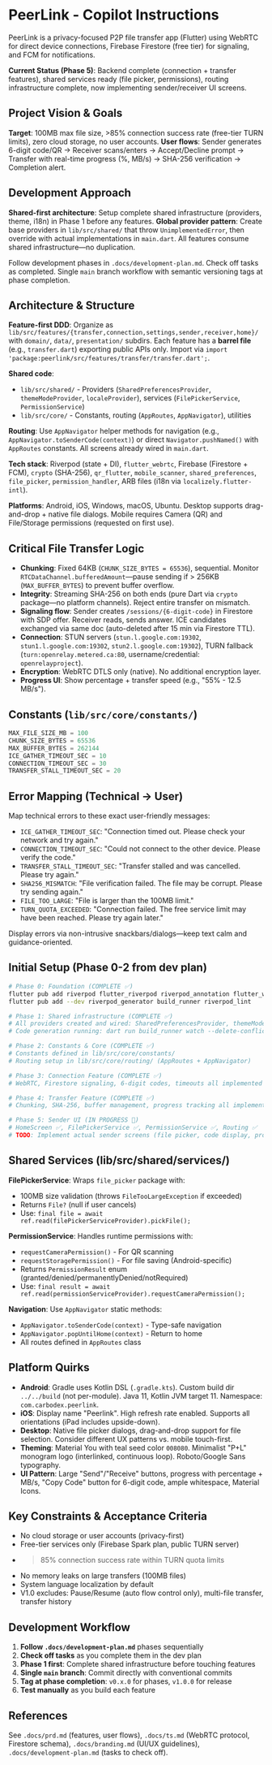 # PeerLink - Copilot Instructions

PeerLink is a privacy-focused P2P file transfer app (Flutter) using WebRTC for direct device connections, Firebase Firestore (free tier) for signaling, and FCM for notifications. 

**Current Status (Phase 5)**: Backend complete (connection + transfer features), shared services ready (file picker, permissions), routing infrastructure complete, now implementing sender/receiver UI screens.

## Project Vision & Goals

**Target**: 100MB max file size, >85% connection success rate (free-tier TURN limits), zero cloud storage, no user accounts. **User flows**: Sender generates 6-digit code/QR → Receiver scans/enters → Accept/Decline prompt → Transfer with real-time progress (%, MB/s) → SHA-256 verification → Completion alert.

## Development Approach

**Shared-first architecture**: Setup complete shared infrastructure (providers, theme, i18n) in Phase 1 before any features. **Global provider pattern**: Create base providers in `lib/src/shared/` that throw `UnimplementedError`, then override with actual implementations in `main.dart`. All features consume shared infrastructure—no duplication.

Follow development phases in `.docs/development-plan.md`. Check off tasks as completed. Single `main` branch workflow with semantic versioning tags at phase completion.

## Architecture & Structure

**Feature-first DDD**: Organize as `lib/src/features/{transfer,connection,settings,sender,receiver,home}/` with `domain/`, `data/`, `presentation/` subdirs. Each feature has a **barrel file** (e.g., `transfer.dart`) exporting public APIs only. Import via `import 'package:peerlink/src/features/transfer/transfer.dart';`. 

**Shared code**: 
- `lib/src/shared/` - Providers (`SharedPreferencesProvider`, `themeModeProvider`, `localeProvider`), services (`FilePickerService`, `PermissionService`)
- `lib/src/core/` - Constants, routing (`AppRoutes`, `AppNavigator`), utilities

**Routing**: Use `AppNavigator` helper methods for navigation (e.g., `AppNavigator.toSenderCode(context)`) or direct `Navigator.pushNamed()` with `AppRoutes` constants. All screens already wired in `main.dart`.

**Tech stack**: Riverpod (state + DI), `flutter_webrtc`, Firebase (Firestore + FCM), `crypto` (SHA-256), `qr_flutter`, `mobile_scanner`, `shared_preferences`, `file_picker`, `permission_handler`, ARB files (i18n via `localizely.flutter-intl`).

**Platforms**: Android, iOS, Windows, macOS, Ubuntu. Desktop supports drag-and-drop + native file dialogs. Mobile requires Camera (QR) and File/Storage permissions (requested on first use).

## Critical File Transfer Logic

- **Chunking**: Fixed 64KB (`CHUNK_SIZE_BYTES = 65536`), sequential. Monitor `RTCDataChannel.bufferedAmount`—pause sending if > 256KB (`MAX_BUFFER_BYTES`) to prevent buffer overflow.
- **Integrity**: Streaming SHA-256 on both ends (pure Dart via `crypto` package—no platform channels). Reject entire transfer on mismatch.
- **Signaling flow**: Sender creates `/sessions/{6-digit-code}` in Firestore with SDP offer. Receiver reads, sends answer. ICE candidates exchanged via same doc (auto-deleted after 15 min via Firestore TTL).
- **Connection**: STUN servers (`stun.l.google.com:19302`, `stun1.l.google.com:19302`, `stun2.l.google.com:19302`), TURN fallback (`turn:openrelay.metered.ca:80`, username/credential: `openrelayproject`).
- **Encryption**: WebRTC DTLS only (native). No additional encryption layer.
- **Progress UI**: Show percentage + transfer speed (e.g., "55% - 12.5 MB/s").

## Constants (`lib/src/core/constants/`)

```dart
MAX_FILE_SIZE_MB = 100
CHUNK_SIZE_BYTES = 65536
MAX_BUFFER_BYTES = 262144
ICE_GATHER_TIMEOUT_SEC = 10
CONNECTION_TIMEOUT_SEC = 30
TRANSFER_STALL_TIMEOUT_SEC = 20
```

## Error Mapping (Technical → User)

Map technical errors to these exact user-friendly messages:
- `ICE_GATHER_TIMEOUT_SEC`: "Connection timed out. Please check your network and try again."
- `CONNECTION_TIMEOUT_SEC`: "Could not connect to the other device. Please verify the code."
- `TRANSFER_STALL_TIMEOUT_SEC`: "Transfer stalled and was cancelled. Please try again."
- `SHA256_MISMATCH`: "File verification failed. The file may be corrupt. Please try sending again."
- `FILE_TOO_LARGE`: "File is larger than the 100MB limit."
- `TURN_QUOTA_EXCEEDED`: "Connection failed. The free service limit may have been reached. Please try again later."

Display errors via non-intrusive snackbars/dialogs—keep text calm and guidance-oriented.

## Initial Setup (Phase 0-2 from dev plan)

```bash
# Phase 0: Foundation (COMPLETE ✅)
flutter pub add riverpod flutter_riverpod riverpod_annotation flutter_webrtc firebase_core cloud_firestore firebase_messaging crypto qr_flutter mobile_scanner shared_preferences file_picker permission_handler
flutter pub add --dev riverpod_generator build_runner riverpod_lint

# Phase 1: Shared infrastructure (COMPLETE ✅)
# All providers created and wired: SharedPreferencesProvider, themeModeProvider, localeProvider
# Code generation running: dart run build_runner watch --delete-conflicting-outputs

# Phase 2: Constants & Core (COMPLETE ✅)
# Constants defined in lib/src/core/constants/
# Routing setup in lib/src/core/routing/ (AppRoutes + AppNavigator)

# Phase 3: Connection Feature (COMPLETE ✅)
# WebRTC, Firestore signaling, 6-digit codes, timeouts all implemented

# Phase 4: Transfer Feature (COMPLETE ✅)
# Chunking, SHA-256, buffer management, progress tracking all implemented

# Phase 5: Sender UI (IN PROGRESS 🔄)
# HomeScreen ✅, FilePickerService ✅, PermissionService ✅, Routing ✅
# TODO: Implement actual sender screens (file picker, code display, progress)
```

## Shared Services (lib/src/shared/services/)

**FilePickerService**: Wraps `file_picker` package with:
- 100MB size validation (throws `FileTooLargeException` if exceeded)
- Returns `File?` (null if user cancels)
- Use: `final file = await ref.read(filePickerServiceProvider).pickFile();`

**PermissionService**: Handles runtime permissions with:
- `requestCameraPermission()` - For QR scanning
- `requestStoragePermission()` - For file saving (Android-specific)
- Returns `PermissionResult` enum (granted/denied/permanentlyDenied/notRequired)
- Use: `final result = await ref.read(permissionServiceProvider).requestCameraPermission();`

**Navigation**: Use `AppNavigator` static methods:
- `AppNavigator.toSenderCode(context)` - Type-safe navigation
- `AppNavigator.popUntilHome(context)` - Return to home
- All routes defined in `AppRoutes` class

## Platform Quirks

- **Android**: Gradle uses Kotlin DSL (`.gradle.kts`). Custom build dir `../../build` (not per-module). Java 11, Kotlin JVM target 11. Namespace: `com.carbodex.peerlink`.
- **iOS**: Display name "Peerlink". High refresh rate enabled. Supports all orientations (iPad includes upside-down).
- **Desktop**: Native file picker dialogs, drag-and-drop support for file selection. Consider different UX patterns vs. mobile touch-first.
- **Theming**: Material You with teal seed color `008080`. Minimalist "P+L" monogram logo (interlinked, continuous loop). Roboto/Google Sans typography.
- **UI Pattern**: Large "Send"/"Receive" buttons, progress with percentage + MB/s, "Copy Code" button for 6-digit code, ample whitespace, Material Icons.

## Key Constraints & Acceptance Criteria

- No cloud storage or user accounts (privacy-first)
- Free-tier services only (Firebase Spark plan, public TURN server)
- >85% connection success rate within TURN quota limits
- No memory leaks on large transfers (100MB files)
- System language localization by default
- V1.0 excludes: Pause/Resume (auto flow control only), multi-file transfer, transfer history

## Development Workflow

1. **Follow `.docs/development-plan.md`** phases sequentially
2. **Check off tasks** as you complete them in the dev plan
3. **Phase 1 first**: Complete shared infrastructure before touching features
4. **Single `main` branch**: Commit directly with conventional commits
5. **Tag at phase completion**: `v0.x.0` for phases, `v1.0.0` for release
6. **Test manually** as you build each feature

## References

See `.docs/prd.md` (features, user flows), `.docs/ts.md` (WebRTC protocol, Firestore schema), `.docs/branding.md` (UI/UX guidelines), `.docs/development-plan.md` (tasks to check off).
